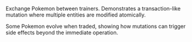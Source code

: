 Exchange Pokemon between trainers. Demonstrates a transaction-like mutation where multiple entities are modified atomically.

Some Pokemon evolve when traded, showing how mutations can trigger side effects beyond the immediate operation.
